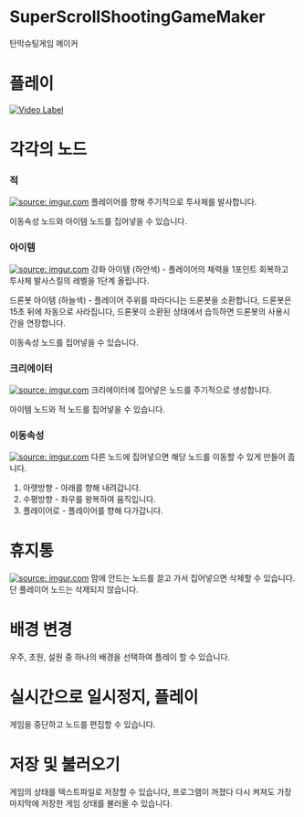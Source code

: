 # SuperScrollShootingGameMaker
탄막슈팅게임 메이커

# 플레이
[![Video Label](http://img.youtube.com/vi/e_qUAN6LTwE/0.jpg)](https://youtu.be/e_qUAN6LTwE)
# 각각의 노드

### 적
<a href="https://imgur.com/dvDNv5O"><img src="https://i.imgur.com/dvDNv5O.gif" title="source: imgur.com" /></a>
플레이어를 향해 주기적으로 투사체를 발사합니다.

이동속성 노드와 아이템 노드를 집어넣을 수 있습니다.

### 아이템
<a href="https://imgur.com/eVnzWGX"><img src="https://i.imgur.com/eVnzWGX.gif" title="source: imgur.com" /></a>
강화 아이템 (하얀색) - 플레이어의 체력을 1포인트 회복하고 투사체 발사스킬의 레벨을 1단계 올립니다.

드론봇 아이템 (하늘색) - 플레이어 주위를 따라다니는 드론봇을 소환합니다, 드론봇은 15초 뒤에 자동으로 사라집니다, 드론봇이 소환된 상태에서 습득하면 드론봇의 사용시간을 연장합니다.

이동속성 노드를 집어넣을 수 있습니다.

### 크리에이터
<a href="https://imgur.com/DGvU6Aj"><img src="https://i.imgur.com/DGvU6Aj.gif" title="source: imgur.com" /></a>
크리에이터에 집어넣은 노드를 주기적으로 생성합니다.

아이템 노드와 적 노드를 집어넣을 수 있습니다.

### 이동속성
<a href="https://imgur.com/Se7fEuT"><img src="https://i.imgur.com/Se7fEuT.gif" title="source: imgur.com" /></a>
다른 노드에 집어넣으면 해당 노드를 이동할 수 있게 만들어 줍니다.

 1. 아랫방향 - 아래를 향해 내려갑니다.
 2. 수평방향 - 좌우를 왕복하여 움직입니다.
 3. 플레이어로 - 플레이어를 향해 다가갑니다.

# 휴지통
<a href="https://imgur.com/ajRKH1W"><img src="https://i.imgur.com/ajRKH1W.gif" title="source: imgur.com" /></a>
맘에 안드는 노드를 끌고 가서 집어넣으면 삭제할 수 있습니다. 단 플레이어 노드는 삭제되지 않습니다.

# 배경 변경
우주, 초원, 설원 중 하나의 배경을 선택하여 플레이 할 수 있습니다.

# 실시간으로 일시정지, 플레이
게임을 중단하고 노드를 편집할 수 있습니다.

# 저장 및 불러오기
게임의 상태를 텍스트파일로 저장할 수 있습니다, 프로그램이 꺼졌다 다시 켜져도 가장 마지막에 저장한 게임 상태를 불러올 수 있습니다.


